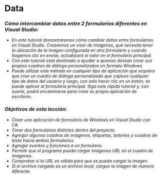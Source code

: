# Data

### _Cómo intercambiar datos entre 2 formularios diferentes en Visual Studio:_

- _En este tutorial demostraremos cómo cambiar datos entre formularios en Visual Studio. Crearemos un visor de imágenes, que necesita tener la ubicación de la imagen configurada en otro formulario y cuando hagamos clic en enviar, actualizará el valor en el formulario principal._
- _Con este tutorial está destinado a ayudar a quienes desean crear sus propios cuadros de diálogo personalizados en formato Windows._
- _Puede utilizar este método en cualquier tipo de aplicación que requiera que cree un cuadro de diálogo personalizado que capture cualquier tipo de datos del usuario y luego, con solo hacer clic en un botón, se puede aplicar al formulario principal. Siga este rápido tutorial y, con suerte, podrá encaminarse para crear su propia aplicación de escritorio._

### _Objetivos de esta lección:_

- _Crear una aplicación de formulario de Windows en Visual Studio con C#._
- _Crear dos formularios distintos dentro del proyecto._
- _Agregar algunos cuadros de imágenes, etiquetas, botones y cuadros de texto hacia ambos formularios._
- _Agregar eventos y funciones a un formulario._
- _Permitir que el programa pueda cargar imágenes URL en el cuadro de imágenes._
- _Comprobar si la URL es válida para que se pueda cargar la imagen._
- _Si el archivo cargado es un archivo local, cargue la imagen de manera diferente._
